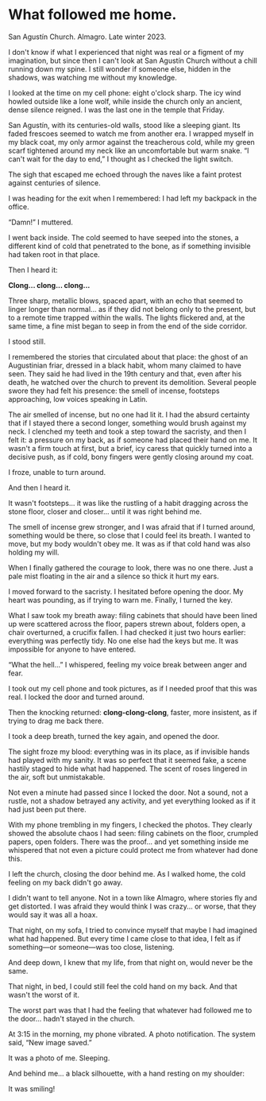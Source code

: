 # What followed me home.


San Agustín Church. Almagro. Late winter 2023.

I don't know if what I experienced that night was real or a figment of my imagination, but since then I can't look at San Agustín Church without a chill running down my spine. I still wonder if someone else, hidden in the shadows, was watching me without my knowledge.

I looked at the time on my cell phone: eight o'clock sharp. The icy wind howled outside like a lone wolf, while inside the church only an ancient, dense silence reigned. I was the last one in the temple that Friday.

San Agustín, with its centuries-old walls, stood like a sleeping giant. Its faded frescoes seemed to watch me from another era. I wrapped myself in my black coat, my only armor against the treacherous cold, while my green scarf tightened around my neck like an uncomfortable but warm snake. “I can't wait for the day to end,” I thought as I checked the light switch.

The sigh that escaped me echoed through the naves like a faint protest against centuries of silence.

I was heading for the exit when I remembered: I had left my backpack in the office.

“Damn!” I muttered.

I went back inside. The cold seemed to have seeped into the stones, a different kind of cold that penetrated to the bone, as if something invisible had taken root in that place.

Then I heard it:

**Clong... clong... clong...**

Three sharp, metallic blows, spaced apart, with an echo that seemed to linger longer than normal... as if they did not belong only to the present, but to a remote time trapped within the walls. The lights flickered and, at the same time, a fine mist began to seep in from the end of the side corridor.

I stood still.

I remembered the stories that circulated about that place: the ghost of an Augustinian friar, dressed in a black habit, whom many claimed to have seen. They said he had lived in the 19th century and that, even after his death, he watched over the church to prevent its demolition. Several people swore they had felt his presence: the smell of incense, footsteps approaching, low voices speaking in Latin.

The air smelled of incense, but no one had lit it. I had the absurd certainty that if I stayed there a second longer, something would brush against my neck. I clenched my teeth and took a step toward the sacristy, and then I felt it: a pressure on my back, as if someone had placed their hand on me. It wasn't a firm touch at first, but a brief, icy caress that quickly turned into a decisive push, as if cold, bony fingers were gently closing around my coat.

I froze, unable to turn around.

And then I heard it.

It wasn't footsteps... it was like the rustling of a habit dragging across the stone floor, closer and closer... until it was right behind me.

The smell of incense grew stronger, and I was afraid that if I turned around, something would be there, so close that I could feel its breath. I wanted to move, but my body wouldn't obey me. It was as if that cold hand was also holding my will.

When I finally gathered the courage to look, there was no one there. Just a pale mist floating in the air and a silence so thick it hurt my ears.

I moved forward to the sacristy. I hesitated before opening the door. My heart was pounding, as if trying to warn me. Finally, I turned the key.

What I saw took my breath away: filing cabinets that should have been lined up were scattered across the floor, papers strewn about, folders open, a chair overturned, a crucifix fallen. I had checked it just two hours earlier: everything was perfectly tidy. No one else had the keys but me. It was impossible for anyone to have entered.

“What the hell...” I whispered, feeling my voice break between anger and fear.

I took out my cell phone and took pictures, as if I needed proof that this was real. I locked the door and turned around.

Then the knocking returned: **clong-clong-clong**, faster, more insistent, as if trying to drag me back there.

I took a deep breath, turned the key again, and opened the door.

The sight froze my blood: everything was in its place, as if invisible hands had played with my sanity. It was so perfect that it seemed fake, a scene hastily staged to hide what had happened. The scent of roses lingered in the air, soft but unmistakable.

Not even a minute had passed since I locked the door. Not a sound, not a rustle, not a shadow betrayed any activity, and yet everything looked as if it had just been put there.

With my phone trembling in my fingers, I checked the photos. They clearly showed the absolute chaos I had seen: filing cabinets on the floor, crumpled papers, open folders. There was the proof... and yet something inside me whispered that not even a picture could protect me from whatever had done this.

I left the church, closing the door behind me. As I walked home, the cold feeling on my back didn't go away.

I didn't want to tell anyone. Not in a town like Almagro, where stories fly and get distorted. I was afraid they would think I was crazy... or worse, that they would say it was all a hoax.

That night, on my sofa, I tried to convince myself that maybe I had imagined what had happened. But every time I came close to that idea, I felt as if something—or someone—was too close, listening.

And deep down, I knew that my life, from that night on, would never be the same.

That night, in bed, I could still feel the cold hand on my back. And that wasn't the worst of it.

The worst part was that I had the feeling that whatever had followed me to the door... hadn't stayed in the church.

At 3:15 in the morning, my phone vibrated. A photo notification. The system said, “New image saved.”

It was a photo of me. Sleeping.

And behind me... a black silhouette, with a hand resting on my shoulder:

It was smiling!